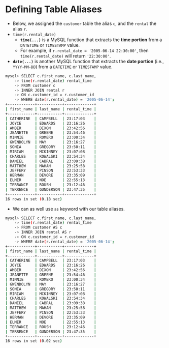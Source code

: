 

# Defining Table Aliases

- Below, we assigned the `customer` table the alias `c`, and the `rental` the alias `r`.
- `time(r.rental_date)`
  - **`time(...)`** is a MySQL function that extracts the **time portion** from a `DATETIME` or `TIMESTAMP` value.
  - For example, if `r.rental_date = '2005-06-14 22:30:00'`, then `time(r.rental_date)` will return `'22:30:00'`.
- **`date(...)`** is another MySQL function that extracts the **date portion** (i.e., `YYYY-MM-DD`) from a `DATETIME` or `TIMESTAMP` value.

```bash
mysql> SELECT c.first_name, c.last_name,
    -> time(r.rental_date) rental_time
    -> FROM customer c
    -> INNER JOIN rental r
    -> ON c.customer_id = r.customer_id
    -> WHERE date(r.rental_date) = '2005-06-14';
+------------+-----------+-------------+
| first_name | last_name | rental_time |
+------------+-----------+-------------+
| CATHERINE  | CAMPBELL  | 23:17:03    |
| JOYCE      | EDWARDS   | 23:16:26    |
| AMBER      | DIXON     | 23:42:56    |
| JEANETTE   | GREENE    | 23:54:46    |
| MINNIE     | ROMERO    | 23:00:34    |
| GWENDOLYN  | MAY       | 23:16:27    |
| SONIA      | GREGORY   | 23:50:11    |
| MIRIAM     | MCKINNEY  | 23:07:08    |
| CHARLES    | KOWALSKI  | 23:54:34    |
| DANIEL     | CABRAL    | 23:09:38    |
| MATTHEW    | MAHAN     | 23:25:58    |
| JEFFERY    | PINSON    | 22:53:33    |
| HERMAN     | DEVORE    | 23:35:09    |
| ELMER      | NOE       | 22:55:13    |
| TERRANCE   | ROUSH     | 23:12:46    |
| TERRENCE   | GUNDERSON | 23:47:35    |
+------------+-----------+-------------+
16 rows in set (0.18 sec)
```

- We can as well use `as` keyword with our table aliases.

```bash
mysql> SELECT c.first_name, c.last_name,
    -> time(r.rental_date) rental_time
    -> FROM customer AS c
    -> INNER JOIN rental AS r
    -> ON c.customer_id = r.customer_id
    -> WHERE date(r.rental_date) = '2005-06-14';
+------------+-----------+-------------+
| first_name | last_name | rental_time |
+------------+-----------+-------------+
| CATHERINE  | CAMPBELL  | 23:17:03    |
| JOYCE      | EDWARDS   | 23:16:26    |
| AMBER      | DIXON     | 23:42:56    |
| JEANETTE   | GREENE    | 23:54:46    |
| MINNIE     | ROMERO    | 23:00:34    |
| GWENDOLYN  | MAY       | 23:16:27    |
| SONIA      | GREGORY   | 23:50:11    |
| MIRIAM     | MCKINNEY  | 23:07:08    |
| CHARLES    | KOWALSKI  | 23:54:34    |
| DANIEL     | CABRAL    | 23:09:38    |
| MATTHEW    | MAHAN     | 23:25:58    |
| JEFFERY    | PINSON    | 22:53:33    |
| HERMAN     | DEVORE    | 23:35:09    |
| ELMER      | NOE       | 22:55:13    |
| TERRANCE   | ROUSH     | 23:12:46    |
| TERRENCE   | GUNDERSON | 23:47:35    |
+------------+-----------+-------------+
16 rows in set (0.02 sec)
```

